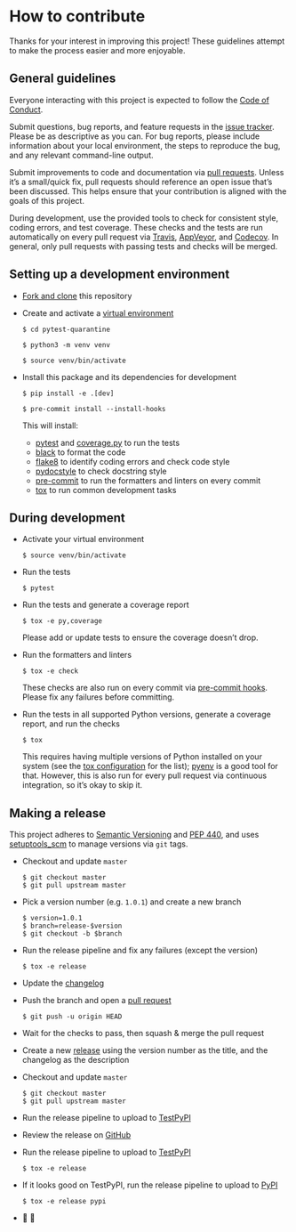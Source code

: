 # How to contribute

Thanks for your interest in improving this project! These guidelines attempt to make the process easier and more enjoyable.

## General guidelines

Everyone interacting with this project is expected to follow the [Code of Conduct](./CODE_OF_CONDUCT.md).

Submit questions, bug reports, and feature requests in the [issue tracker](https://github.com/bhrutledge/pytest-quarantine/issues). Please be as descriptive as you can. For bug reports, please include information about your local environment, the steps to reproduce the bug, and any relevant command-line output.

Submit improvements to code and documentation via [pull requests](https://github.com/bhrutledge/pytest-quarantine/pulls). Unless it’s a small/quick fix, pull requests should reference an open issue that’s been discussed. This helps ensure that your contribution is aligned with the goals of this project.

During development, use the provided tools to check for consistent style, coding errors, and test coverage. These checks and the tests are run automatically on every pull request via [Travis](https://travis-ci.com/bhrutledge/pytest-quarantine), [AppVeyor](https://ci.appveyor.com/project/bhrutledge/pytest-quarantine), and [Codecov](https://codecov.io/gh/bhrutledge/pytest-quarantine). In general, only pull requests with passing tests and checks will be merged.

## Setting up a development environment

- [Fork and clone](https://help.github.com/en/articles/fork-a-repo) this repository

- Create and activate a [virtual environment](https://docs.python.org/3/tutorial/venv.html)

    ```
    $ cd pytest-quarantine

    $ python3 -m venv venv

    $ source venv/bin/activate
    ```

- Install this package and its dependencies for development

    ```
    $ pip install -e .[dev]

    $ pre-commit install --install-hooks
    ```

    This will install:

    - [pytest](https://docs.pytest.org/en/latest/) and [coverage.py](https://coverage.readthedocs.io/en/latest/) to run the tests
    - [black](https://black.readthedocs.io/en/stable/) to format the code
    - [flake8](http://flake8.pycqa.org/en/latest/) to identify coding errors and check code style
    - [pydocstyle](http://www.pydocstyle.org/en/latest/) to check docstring style
    - [pre-commit](https://pre-commit.com/) to run the formatters and linters on every commit
    - [tox](https://tox.readthedocs.io/en/latest/) to run common development tasks

## During development

- Activate your virtual environment

    ```
    $ source venv/bin/activate
    ```

- Run the tests

    ```
    $ pytest
    ```

- Run the tests and generate a coverage report

    ```
    $ tox -e py,coverage
    ```

    Please add or update tests to ensure the coverage doesn’t drop.

- Run the formatters and linters

    ```
    $ tox -e check
    ```

    These checks are also run on every commit via [pre-commit hooks](./.pre-commit-config.yaml). Please fix any failures before committing.

- Run the tests in all supported Python versions, generate a coverage report, and run the checks

    ```
    $ tox
    ```

    This requires having multiple versions of Python installed on your system (see the [tox configuration](./tox.ini) for the list); [pyenv](https://github.com/pyenv/pyenv) is a good tool for that. However, this is also run for every pull request via continuous integration, so it’s okay to skip it.

## Making a release

This project adheres to [Semantic Versioning](https://semver.org/spec/v2.0.0.html) and [PEP 440](https://www.python.org/dev/peps/pep-0440/), and uses [setuptools_scm](https://pypi.org/project/setuptools-scm/) to manage versions via `git` tags.

- Checkout and update `master`

    ```
    $ git checkout master
    $ git pull upstream master
    ```

- Pick a version number (e.g. `1.0.1`) and create a new branch

    ```
    $ version=1.0.1
    $ branch=release-$version
    $ git checkout -b $branch
    ```

- Run the release pipeline and fix any failures (except the version)

    ```
    $ tox -e release
    ```

- Update the [changelog](./CHANGELOG.md)

- Push the branch and open a [pull request](https://github.com/bhrutledge/pytest-quarantine/pulls)

    ```
    $ git push -u origin HEAD
    ```

- Wait for the checks to pass, then squash & merge the pull request

- Create a new [release](https://github.com/bhrutledge/pytest-quarantine/releases) using the version number as the title, and the changelog as the description

- Checkout and update `master`

    ```
    $ git checkout master
    $ git pull upstream master
    ```

- Run the release pipeline to upload to [TestPyPI](https://test.pypi.org/project/pytest-quarantine/)

- Review the release on [GitHub](https://github.com/bhrutledge/pytest-quarantine/releases)

- Run the release pipeline to upload to [TestPyPI](https://test.pypi.org/project/pytest-quarantine/)

    ```
    $ tox -e release
    ```

- If it looks good on TestPyPI, run the release pipeline to upload to [PyPI](https://pypi.org/project/pytest-quarantine/)

    ```
    $ tox -e release pypi
    ```

- 🚀 🎉
